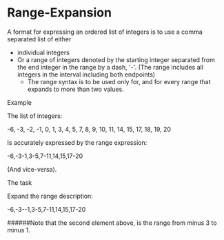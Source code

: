 # Range-Expansion
A format for expressing an ordered list of integers is to use a comma separated list of either
  - individual integers
  - Or a range of integers denoted by the starting integer separated from the end integer in the range by a dash, '-'. (The range includes all integers in the interval including both endpoints)
    - The range syntax is to be used only for, and for every range that expands to more than two values.

Example

The list of integers:

-6, -3, -2, -1, 0, 1, 3, 4, 5, 7, 8, 9, 10, 11, 14, 15, 17, 18, 19, 20

Is accurately expressed by the range expression:

-6,-3-1,3-5,7-11,14,15,17-20

(And vice-versa).

The task

Expand the range description:

-6,-3--1,3-5,7-11,14,15,17-20

######Note that the second element above, is the range from minus 3 to minus 1.
